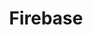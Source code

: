 ---
title: Firebase
menu:
  sidebar:
    name: Firebase
    identifier: Firebase
    weight: 100
---